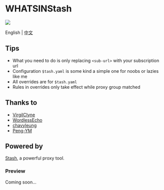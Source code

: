 # WHATSINStash  

![](https://github.com/shindgewongxj/WHATSINStash/raw/main/icon/whatsinstash.png)  

English | [中文](https://github.com/shindgewongxj/WHATSINStash/raw/main/README_zh.md)  

## Tips  
- What you need to do is only replacing `<sub-url>` with your subscription url  
- Configuration `$tash.yaml` is some kind a simple one for noobs or lazies like me  
- All overrides are for `$tash.yaml`  
- Rules in overrides only take effect while proxy group matched  

## Thanks to  

- [VirgilClyne](https://github.com/VirgilClyne)  
- [WordlessEcho](https://github.com/WordlessEcho)  
- [chavyleung](https://github.com/chavyleung)  
- [Peng-YM](https://github.com/Peng-YM)  

## Powered by  

[Stash](https://stash.ws), a powerful proxy tool.  

### Preview  

Coming soon...  
